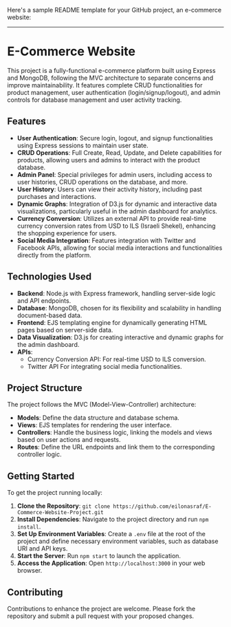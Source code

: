 Here's a sample README template for your GitHub project, an e-commerce website:

---

# E-Commerce Website

This project is a fully-functional e-commerce platform built using Express and MongoDB, following the MVC architecture to separate concerns and improve maintainability. It features complete CRUD functionalities for product management, user authentication (login/signup/logout), and admin controls for database management and user activity tracking.

## Features

- **User Authentication**: Secure login, logout, and signup functionalities using Express sessions to maintain user state.
- **CRUD Operations**: Full Create, Read, Update, and Delete capabilities for products, allowing users and admins to interact with the product database.
- **Admin Panel**: Special privileges for admin users, including access to user histories, CRUD operations on the database, and more.
- **User History**: Users can view their activity history, including past purchases and interactions.
- **Dynamic Graphs**: Integration of D3.js for dynamic and interactive data visualizations, particularly useful in the admin dashboard for analytics.
- **Currency Conversion**: Utilizes an external API to provide real-time currency conversion rates from USD to ILS (Israeli Shekel), enhancing the shopping experience for users.
- **Social Media Integration**: Features integration with Twitter and Facebook APIs, allowing for social media interactions and functionalities directly from the platform.

## Technologies Used

- **Backend**: Node.js with Express framework, handling server-side logic and API endpoints.
- **Database**: MongoDB, chosen for its flexibility and scalability in handling document-based data.
- **Frontend**: EJS templating engine for dynamically generating HTML pages based on server-side data.
- **Data Visualization**: D3.js for creating interactive and dynamic graphs for the admin dashboard.
- **APIs**:
  - Currency Conversion API: For real-time USD to ILS conversion.
  - Twitter API For integrating social media functionalities.

## Project Structure

The project follows the MVC (Model-View-Controller) architecture:

- **Models**: Define the data structure and database schema.
- **Views**: EJS templates for rendering the user interface.
- **Controllers**: Handle the business logic, linking the models and views based on user actions and requests.
- **Routes**: Define the URL endpoints and link them to the corresponding controller logic.

## Getting Started

To get the project running locally:

1. **Clone the Repository**: `git clone https://github.com/eilonasraf/E-Commerce-Website-Project.git`
2. **Install Dependencies**: Navigate to the project directory and run `npm install`.
3. **Set Up Environment Variables**: Create a `.env` file at the root of the project and define necessary environment variables, such as database URI and API keys.
4. **Start the Server**: Run `npm start` to launch the application.
5. **Access the Application**: Open `http://localhost:3000` in your web browser.

## Contributing

Contributions to enhance the project are welcome. Please fork the repository and submit a pull request with your proposed changes.
